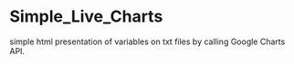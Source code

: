 # Simple_Live_Charts
simple html presentation of variables on txt files by calling Google Charts API. 
